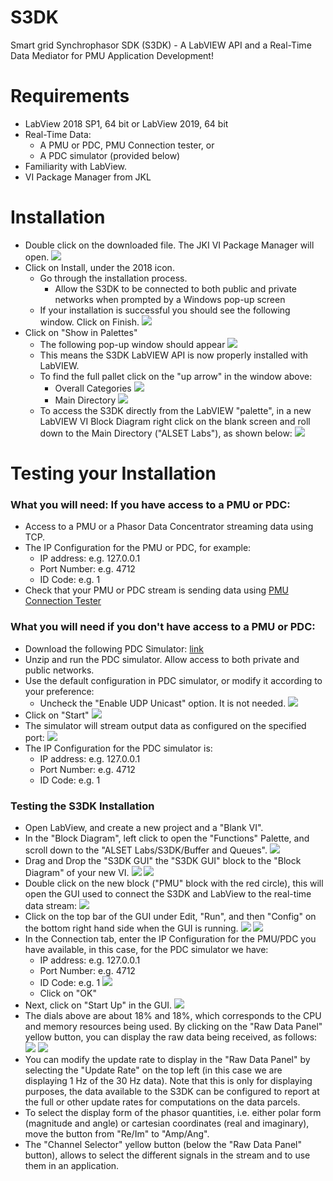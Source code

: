 # S3DK
Smart grid Synchrophasor SDK (S3DK) - A LabVIEW API and a Real-Time Data Mediator for PMU Application Development!


# Requirements

-   LabView 2018 SP1, 64 bit or LabView 2019, 64 bit
-   Real-Time Data:
    -   A PMU or PDC, PMU Connection tester, or
    -   A PDC simulator (provided below)
-   Familiarity with LabView. 
- VI Package Manager from JKL
# Installation 
- Double click on the downloaded file. The JKI VI Package Manager will open.
![](https://s3.us-west-2.amazonaws.com/secure.notion-static.com/58e8ddcd-945a-441a-80d0-377cadb3260a/second.PNG?AWSAccessKeyId=ASIAT73L2G45EJK6E7OF&Expires=1548640282&Signature=KtlCfSaD1JarLt5Ee7mykyDyW5E%3D&x-amz-security-token=FQoGZXIvYXdzENr%2F%2F%2F%2F%2F%2F%2F%2F%2F%2FwEaDJNOTyqnmI8xB0CfeCK3A9BmoorDQuOMV4tv9n5rjC5c9Xu42f8yt3C%2FBoerTD%2B53gY0BDRyGhxHSt0FKli043TkpnWy9ub4ICJOt3UignpppH1T9v9S4QUojGuL%2FUZTgQmWW1613NuCnZ2DOEU%2BgVixLw6j3gIcEHzdK5cZAwdbgDwWvTihOCPCkqg3MtRe9HY7CuJXRQFKyBtlY5Jzsg4GEcrv4NRxCptam%2FzMrW175kE2WgzRJ5krsUfEti4dIfqaXiCdmxZbxwPyBxdWSys3hgSRt1lEHIQIyM%2BW0zseEGHcGk4FZR3U9jCKh0vy8WPbGfPpFjIlyz21xP90sKaBlpbrdyYJn1ywhVGZhRAvY4pB6pQOiuXJ5gGe2K9gX8jCj7AUdZtFxAyDxFuiEatr9AkCl39EXJXgkJlqHwKKvEmZHgvu6WNShXWKtnxOZcxd9pNe3reJUMKxqBUjafPUY6xgj4FDQ153UVBgYf3QLF%2FYcsmYPUdnPmdcDNtO23wQocGwa9gP1oxYjBtrcyvdmot307biof3YInl8%2Bl%2B8HDUXMNP8njSExSSrDb26cUaMn93Qy54YOBTtu58gXVkbzLaLhW0o%2FoS04gU%3D)
- Click on Install, under the 2018 icon.
	- Go through the installation process.
		- Allow the S3DK to be connected to both public and private networks when prompted by a Windows pop-up screen
	- If your installation is successful you should see the following window. Click on Finish.
	![](https://s3.us-west-2.amazonaws.com/secure.notion-static.com/fa726549-b3f5-4f1b-9eb0-96312a6a0559/third.PNG?AWSAccessKeyId=ASIAT73L2G45J5JRHARY&Expires=1548640316&Signature=XDmnP882N0%2B4EryiITU%2FHs5YpGo%3D&x-amz-security-token=FQoGZXIvYXdzENr%2F%2F%2F%2F%2F%2F%2F%2F%2F%2FwEaDJkA7QIgBq9ngsMdNyK3A9MyN9Nol%2BmUmsVAeKPh2T59rK%2FDQz6QQwUAbya2DQRYCsUsogM19lPltggS5SkmTx2lCAgsHKCsB00FUqmnrUrvWB56g5lMHMm9tzH74LfZPHsOsX2GJlphG6OC3tw1AEgexOeXKJbGr3iidAX2uqlCBLKVxZ24VcOTpXiYBk7OsK8pKHJBKTepmjjIkRGjM0yLyFjjMPOHw%2BKjqzYRJRbY%2F5FB%2FgyRComDSSszG%2BP4JCywG%2FtuAQ0pBiFJcyGwzFvM8pR%2BHxViKLmKZ1YG0VUbTKJwU%2FlgLN5lz0ZtT7LG8481xmlK18B341xc0P2jIt8ESeC05JyNQ2Xcm6YMYWB4BwvDaBUW9cIREtlIuCUK4HDnJglriLMaO8%2Fu5qVIzOYnQKODznS9Wy1%2B4UvGyE2I528TKLc9yImvBi8wiTe5QnWfsbprimThBvm6ccq%2Fd%2FdJ5WxmrhXaRozkxGY3ColC2HaYRvW1ZcgVae9WtEkziQDU2zx7BwY5KBSm%2BnR3TxF94whmdW9a3REthNZpmGu0worBfvK1P7R1BDSAaWwJ%2FkW7t3jA2mM%2F%2BhHtl7Q4un4jS0NrTN4owvuz4gU%3D)
- Click on "Show in Palettes"
	- The following pop-up window should appear
	![](https://s3.us-west-2.amazonaws.com/secure.notion-static.com/3c7007f5-3668-49b6-a48b-9d417d04775c/Fourth.PNG?AWSAccessKeyId=ASIAT73L2G45E2UAYLM2&Expires=1548640337&Signature=XNrQeMVwv4GeqJnxNp8tbrly4OQ%3D&x-amz-security-token=FQoGZXIvYXdzENr%2F%2F%2F%2F%2F%2F%2F%2F%2F%2FwEaDDMUo7%2BChQ7%2BD%2F3YYyK3A8GwhhNj2gQeETBURRvzgpRpXNuLVIh7WMApQBqE8oZ36c1uOf3daNZW0033uvhJscSLcHG5sQfgCLdB1716FBiUwNWOwUhU3rVHT7Yy2J%2FgpeQ5FG%2FksDgnE89n1K110fIZD1YWkKCszzVr5Eukla1BNaAYsX%2BV0%2FBGZ44dyrHLG%2Fh0mJVKM2UQEwXfgNGKDa%2FkG3GkS6CCNGdRoZvrJqIe4wSj8U%2BCPJlUKQJVWTWMH0TwnD%2FPZFlkZ5UEpEBcuM2ueTJLtX2sXhApowW31UiZegSFLA3gjr301pM4JlXQDPPUEzIrhPuASqnf2lPT31iWYfHwm0azFXo5dqjm3bXrpkNrfbHUjWbg7iGSDb9Qk8WAgkVyY5aIeFc1kgsehf9V0mmeFug25ev0%2FaDDKTX4HpatHCZDgxofx9LnclD94UVd%2FZ09NlZ%2BhNDFKlDvL33kY1jpe3RF6Z9KnVEz3J0%2FrJYPRLd8sZx5YQq7UBvmgEQ0Dr%2FzvPkixobdkGQGtGyocS65xeTFv5HaotaERzRZENHgiRVcpiKjuNO4yp0rSorATlsT6xlXaA%2FbjUfG4TQMBXi22DEo9e6z4gU%3D)
	- This means the S3DK LabVIEW API is now properly installed with LabVIEW.
	- To find the full pallet click on the "up arrow" in the window above:
		- Overall Categories
![](https://s3.us-west-2.amazonaws.com/secure.notion-static.com/17b02feb-9390-4787-a534-639b6e1d7d25/fifth.png?AWSAccessKeyId=ASIAT73L2G45HCEVEBDS&Expires=1548640357&Signature=Ir2T5H6TN7Nnt93K3DwSQzYS2HA%3D&x-amz-security-token=FQoGZXIvYXdzENr%2F%2F%2F%2F%2F%2F%2F%2F%2F%2FwEaDGtWa4w3Zb42ZrhTJiK3AzUqd6MA7Xra9W%2Fk93SoAt73zQhtmIZUFkhLvATQBdhtsmYZ%2F5JKEtmaeVKoJBcdz2IfTc6pVujMhQqhbm4tOBCAeVT3Ra2U%2FP6ZklcLKwWTWj8DPY94TXqX2GBn0XTTYMX%2FPLFkl5Y6xu36aw6iw%2FGsLy9EObBYlgU4oDBvSHAMgI6kbNvcF%2FNuV4VuzwtYisIBL5aeApGx9UDbn20C2t9Kwg9Bv1IF8QGROwg8CLFc9Meokx6Z3Xx%2BwzgQ8G%2BBg%2FCxh6S9T8Fz1x8YMOKKq0bbmwA6xxlLP%2Fz4QQ91%2FE2JQN5DPo%2BCZ7%2BYXUAgW%2FEwkUf2GmJ7hNu3yX%2FhMADJ1YZPprB%2FhCfoHb9r4KA%2FX5wRoddXnbyKFZPr4T%2BhkKT%2FQM%2BpC9X8VXhyjyHYIH6Rd8%2BDAjcNQb8ayRx77oVH15UcAil6czQ1vh1FojHUiQP11EMlhkk2f%2FnXMEx2Vu3B3wXU1zxQdguiFyR3CMRFl11SNamHBnEqrV1A6pJ82h8LUCNUaGzr%2F7o5GgBPYTMrEyaf6S3K5FgI77vImqSutril8XfNdvMFxCMWUkSHESbW1QNUaxbNG9Uo7vCz4gU%3D)
		- Main Directory
		![](https://s3.us-west-2.amazonaws.com/secure.notion-static.com/5dc6e777-cc96-4e06-9922-3b8a7ba4aa30/sixth.png?AWSAccessKeyId=ASIAT73L2G45IKLBK2MZ&Expires=1548640396&Signature=gpx9Q3%2FCzIQEQqcAHfPWGX%2BYm%2Bc%3D&x-amz-security-token=FQoGZXIvYXdzENv%2F%2F%2F%2F%2F%2F%2F%2F%2F%2FwEaDK1JuOgJXK3DlseNqiK3A7gVimoz1TWHcJhG90XFqKa2s8O0icRk50O34xuoGL71nGAdBBFumNajmF%2Fn32tnK05%2BptoPszFvnilWA3w2ODjoOwfx1eMopLQh6rE2UPcrQh7daT7Q7YVOafnga1ZEs8EhbawOrEQ7u3W4Zb8NJzKUAwF0%2Fd0ECRIVVAAxDYY7fB9SOlRHShFEmlIvAiSGpmI8nYZk6zKBKgKOBT6SIrc6EpqUSa%2BjUpBkaIwhis5ZfUnwFEWwANDQ6oc%2BIVS3auVJayWJgtGN914BjktZ8vRlCeGhE7JJ6wjtSKjb4rYctKq%2F%2Bx5excfoEjNrIXCrj77zYPVwAhpXveCdQrilfAQLBOEv50uFqNUSUuyMF%2FMZs%2BMtl0p%2FT7IU9Nzz01WeF0no4u3apcbLmqSRSsdRUY76RuTfmyMKB0kqczmO0zx78YLs6yrFeYM9qUziX2lDj44E%2BRJaVwK4Ht1J9jUlR5UJRw02uJsVZR%2FH6VweCzvdGV%2Btk6kEmV97DQdtyZj9jo1GB%2FzQM8dwwPCIn9QhrZt3fpF1%2B%2Fqlu57V8Ti0hu%2F2JyBurO%2BY3Oq%2BtFZqQJrZyac1kD8tmnYoiYq04gU%3D)
	- To access the S3DK directly from the LabVIEW "palette", in a new LabVIEW VI Block Diagram right click on the blank screen and roll down to the Main Directory ("ALSET Labs"), as shown below:
	![](https://s3.us-west-2.amazonaws.com/secure.notion-static.com/5b8a56a4-0824-49e4-b6fa-e49cdbb7b7bf/seventh.png?AWSAccessKeyId=ASIAT73L2G45LZEK323A&Expires=1548640408&Signature=HXAdxFmwerdz52wRHkKMRUCCa4U%3D&x-amz-security-token=FQoGZXIvYXdzENr%2F%2F%2F%2F%2F%2F%2F%2F%2F%2FwEaDJUhG0kP%2BMQPf3conyK3A7Ucvbg4w9C5LidyIcYh1P5027ktijQLGewrQo1pXCfUBhHwqONVVRspETQIu0k5LAokc8zgt61yyMCtDnRbGZ7DaYhggen0L%2BeKt%2B%2B%2BxQY8bEE3sT8gkcaEmp4GTZLLM4U5uqJqAg%2Fn7udQLPFMLtShDxHkz2bYLYrCJhUPCrEzz3HRGmJmDLj83A%2B%2FIktmRiB%2Bb7z43gkJVJ%2FlljgeaLcYNTqEzd4Yzat%2F3G%2FDYvkrqgb52zr6C5uwQiyk%2Bujfqgeh9Xp2qhXzVWS9%2B2y1%2BlezU0jcoRoyS%2B%2FW1lEW%2FHeMfwxpGzZonljIjGTh3kDPC7gfniyT9RNXfM70iILR084tiF12Y2v5iwZPodI4fMzaobFasQLtyxe0FW5LVtDoyu1Wld0%2FxMV3f9FYVhJ1kexwyt6JxYGbxJLHXzcRnwI%2F1iWajxeHdz8jUdQsRI0zVZEcHtbtDkR9T6ao4mRlBZRsJqJ3H5qcGdHac3vf1z6XU%2Bdpvy7wlK4O6NVpFycYuMDFLrcV5GJiekspzCQlrIVvB8sTuIfV8Jd3DI5wjS%2BeRpqjV2iHsOcqrIpQIZYMNBqNlyOAntAo1%2FKz4gU%3D)
# Testing your Installation 
###  What you will need: If you have access to a PMU or PDC:
- Access to a PMU or a Phasor Data Concentrator streaming data using TCP.
- The IP Configuration for the PMU or PDC, for example:
	- IP address: e.g. 127.0.0.1
	- Port Number: e.g. 4712
	- ID Code: e.g. 1
- Check that your PMU or PDC stream is sending data using [PMU Connection Tester](https://github.com/GridProtectionAlliance/PMUConnectionTester)

### What you will need if you don't have access to a PMU or PDC:
- Download the following PDC Simulator: [link](https://www.dropbox.com/s/7tsoogz7is6essh/PDCSimulator.zip?dl=0)
- Unzip and run the PDC simulator. Allow access to both private and public networks.
- Use the default configuration in PDC simulator, or modify it according to your preference:
	- Uncheck the "Enable UDP Unicast" option. It is not needed.
	![](https://s3.us-west-2.amazonaws.com/secure.notion-static.com/d3a97de1-7911-4a2f-ac64-ab22996ea164/Screenshot_2018-02-06_13.38.53.png?AWSAccessKeyId=ASIAT73L2G45BBELEFGC&Expires=1548640451&Signature=xtruxahEP4rEWjOeUwolmULUEXo%3D&x-amz-security-token=FQoGZXIvYXdzENr%2F%2F%2F%2F%2F%2F%2F%2F%2F%2FwEaDEFTtIvjappdpBFn7SK3A7i3nOrouT0xsuYw6tu6%2FOr%2BGh0Qm5tsWzWebN%2BBEwB4vhiqDKLzHyCTic7d2yqGaIcZf3ET344dR1UG5ZYVIqCQ%2Fl0derAATH5DayKoVc9dR4mO1x9yiBKKvcA9y1jm83ufgv3hFPM0dILyTGIyTWqMluitoMVyvzUmF%2BZpslHK%2FN%2Be7rCC0AYa3MxBLVOSGzoml8rjjmHDgGc7brPkC9yG4fslVTEdlsXd30olUCu5XBInGT%2B9tDbk6%2BAomA96J%2F%2Bo3TwKkXgIvwE7AUs8lw4KCht7ugM12XvSj6HhZQvU3ArqEocYX2QEhP0wU2S0e6O7MyUtmHz7QJ1IpUA7xSFlMjGc%2BIpynZjYiAlHKVymWoG9dDMcy56owCIR9yAJk%2FVyr6Vwn8EHV%2Bi7mR4v928gRyBRNNV7D1Ra6WPX3WX67IidflZ9dz41YHy%2Fqq8bAzXsOnd5sU5D1se4AT9HOkICSoLGM5BYu4yZjQPY%2FcwtvSpnNv642T0A56So6vqQAmWi63xCU5PStLbq6bOfQah20d6nCCsnqM5McdjBDZqxU9OAepj9kyX11Jfpyf7HwFh77UbRYkoolvSz4gU%3D)
- Click on "Start"
![](https://s3.us-west-2.amazonaws.com/secure.notion-static.com/51352301-315a-49d7-9090-931f79673f3f/Screenshot_2018-02-06_13.40.48.png?AWSAccessKeyId=ASIAT73L2G45GAEIOSMJ&Expires=1548640465&Signature=3BGEWCVU846SF6S9iwuFRkNgfwQ%3D&x-amz-security-token=FQoGZXIvYXdzENr%2F%2F%2F%2F%2F%2F%2F%2F%2F%2FwEaDCAa8t%2BVNbD5UmY9hCK3A%2BpnVFVoR5pIIGo3w8t0Zv51AXNxmig9jZNF1i7ybYt%2BpOcdq6esK1yBtRS0DGqm2sWgJ%2FYqqg8RGHG1rutTcjuwIgYe0E6BQH9CbK5NHvwJL5x6RBPMOv3IqPE6QpTZim22k%2Bt2n2mD%2FpgYyVzZi%2B9SFh%2BURD%2BOO60HihMZU51KkZc4z%2F%2BJfRPyfoFs5qSjNcdd2EHtJUU%2BLZCNhPVOfeQUtnudT9%2FSScr2E29b4%2Fwxl5m6CkIZes8yLxDlK8ot9f0eM5pTHiVMdd2S62fzw2y6RzHPcidxRaYpIgp7wAmpigW9kqyuNtR1FE2GsiloRvPok8KGJtzpYGInHzoI7jM7bBgXZD%2BjC4nny8i81v%2BxyB1uaebF3TKp3P4cw8JLsSWxMVpP%2BTqAVT1ZTP9WcuIrzY0dX4DlQ7dEsXZa%2BKdJd1xLIr89u4mXFdOpfR4rDZWTJxSmq923RbrZwnEmKbFyEm4ZBmcQ%2B1qDLD4op79o5idGdzXUCkGyDr92r3VrX9qkBDtEmTwOA1EQ44LolMRhmgA1%2B5ZDhDafUgjC8Y92QJt3r9iUz5fHLwoJbc65SoJCUBSJx94o1Pqz4gU%3D)
- The simulator will stream output data as configured on the specified port:
![](https://s3.us-west-2.amazonaws.com/secure.notion-static.com/b5e38ee0-50f3-45a4-8e27-98d87b00635d/Screenshot_2018-02-06_13.41.21.png?AWSAccessKeyId=ASIAT73L2G45LOPCNYGM&Expires=1548640483&Signature=DaGaOw7dNeLCPVDn%2F5ztYrfeWyo%3D&x-amz-security-token=FQoGZXIvYXdzENr%2F%2F%2F%2F%2F%2F%2F%2F%2F%2FwEaDNcvyXJKNcfEypA16SK3A1KRTxNk6TBOcbv9jyv9D%2FzISp217Yr%2FSFih3U62icmjJv0OryNgYT8AOaqAdgNFkm%2Bt%2FtU2AwIqnoa2A4kj0OCXn1kDe1Z7ogFcd%2Fjbp%2FvHJATHgsdBltT1x%2BRQBv8bGpUvgRdDsMyOYPEsnkcIIwsfStUgo%2FKW%2FsibyLYXPiFS4B7zZUjdAsfzxRVGfotOulQ7pNIkRMpZ3kxnkTmOtZ9PJ2Lk9Ye5Bq9v4HiYc3E7cLv0uvBzwxiLMEROCC6oknATzD6iXuRFVbFbUDvJFvw5YuSbZxKeqlqH%2FX7VWk1lxM8vvrNiHwJk29c%2Bldkrhr4B7CUijeAibK6YeeubDawjCjCOd8Yoq8%2FNL7T5pdIXo9rpKhaLGoFBDp6ps%2BL5SI2D8m2RTqMtm2Fq8Cdc%2BppEPym5%2FJWoQzNCNnK96eJq6Eou3iTWLIpVrEr4EBo52d3iTygIdMVlGkblM%2B2BXMGiOfWaLvqRpViDLJeEriEuPvfhfwFuyNSdm%2BUvyQUcmzogZzWTUHLPnID90vKwf7rzRZO3ixdxVAlb0caU6fSPs7LF%2Fow4MKxigyDAZNd7BRSauLCO4%2BAo64O04gU%3D)
- The IP Configuration for the PDC simulator is:
	- IP address: e.g. 127.0.0.1
	- Port Number: e.g. 4712
	- ID Code: e.g. 1
### Testing the S3DK Installation
- Open LabView, and create a new project and a "Blank VI".
- In the "Block Diagram", left click to open the "Functions" Palette, and scroll down to the "ALSET Labs/S3DK/Buffer and Queues".
![](https://s3.us-west-2.amazonaws.com/secure.notion-static.com/bf5f0627-682f-44c0-90b0-257d8822968a/fifth.png?AWSAccessKeyId=ASIAT73L2G45OSLAC7PX&Expires=1548640507&Signature=1LiBZPAVNsCjKQCBykN9lv2tjag%3D&x-amz-security-token=FQoGZXIvYXdzENr%2F%2F%2F%2F%2F%2F%2F%2F%2F%2FwEaDG6cY81BqhXXKTrORyK3A5OFDy4%2BNFwV%2FBEm7QVZb3mEobFlqdX4JbJmZf2yranqsNKG8eQRWjYW9aFVntHmYm65oLHGM5GPYK9BqWWBQp1UjBvayeiigdGF%2FlYUN47LSUgoj%2FB2dyAOEQJbh0xok7%2BBMwW%2FzQAHV5garwkrj7FLzMW9dZcAoICOvHf5uMcN2sFWXxkqeskPVpr%2F0Hf7F7r22djna3RUFc%2FR6IYFu4RWPNQ54HsELUJxFZ%2BTpmqKkGJTOfpFbAamZd4b5JAQrdhrGdgx5Z4uBLs9nrJiQWSp55pL4OgDu2KZKxpus1rLC9LyvN5Xa6wM8q8v7WTXPJU9gMQhtzNEoRNFZlIvuZBFgJtKgj7nOF0G6ObwCBRJFGhP2ZM0CnbnF6jClN2l7rRjbsP6JXSZi88mFfbwZxIg%2FkKhVztRlNc5QI%2BV0UVIojkWEo502UakurYsZBGXwy815u3eEgsStgwlmMxtMaTDTKWj4FdaYJi6kJR2HR1tmtV7mI8kwyh7Utm4XShgUvCJrUbxfQ5JTUpo0LP26edlImLgPLhlCVXpvJNkJL4EcQkwy7%2B3NsoVaxhzxuBwYOAsK31fGmgo1Ouz4gU%3D)
- Drag and Drop the "S3DK GUI" the "S3DK GUI" block to the "Block Diagram" of your new VI.
![](https://s3.us-west-2.amazonaws.com/secure.notion-static.com/2f7ce8c4-0197-4722-b1b8-3cdc2deb0363/eigth.png?AWSAccessKeyId=ASIAT73L2G45PMTH7BOH&Expires=1548640524&Signature=0B4AkXEIA2gBfOJDaxl6VU3B9io%3D&x-amz-security-token=FQoGZXIvYXdzENr%2F%2F%2F%2F%2F%2F%2F%2F%2F%2FwEaDF9VPLN7VTJnPMsUWiK3A4U2Pq1pPD6IIPka3QGyVCWAxTz%2Bvj8JpH%2BxFzOkEcX3Epn41N48NEjRNEGZ1pYkZWZ8nt5nXnuCy84LYRVQf%2BJ2gTII7EPwV5iNn0BdD0%2BCGJyPCOCKyhCj%2Fm3aBhXT4kWn3v2Hln%2BDcOH4OJUdJjgMLfulPS0ycNeWpOPE6QoCIAFTv4dOsdsQ5M9v0uVEmrrEw5lPbDm6kwDdL0htKi%2F40Ktw1%2Bs3oUpWorvNrcZfCnxbXolb8UzQNHrQ%2FfIFrUoE5BQRJScNrpm%2F6P5TgfMObC6ux0QCjMxc2Vxox31I4kLV2U3XFWeiLqh06PHWAZuDEkvCHfEd4m1rKMHJhGKBTcBgUlDiMn8%2BwQLn84JpmgZ2HdsDyqJroOFAzjiEMGHSKXDLi3om9lbiVmI4r4N1lT1MZUYP38Th1O6PB74seUG7bR2b2qbFyCMRhWEnxHR%2FfEinfKGoKoBwZwTc%2Fet7xPuER7v66Q8Jg9UW5DhXocddgsoQHxsUfYieQpKQnyJqLtdj7wRq35nvrwbvCqrdEfRDW%2FKWlws8JmwnoAPzj1BRbJa4L6sIe8KNKXK0YrUsTfMFOlAove2z4gU%3D)
![](https://s3.us-west-2.amazonaws.com/secure.notion-static.com/b2f528c6-c6c8-4210-a11f-8b87b39d9554/Screenshot2018-12-2813.45.32.png?AWSAccessKeyId=ASIAT73L2G45PVXF3HUW&Expires=1548640551&Signature=oCSL6yHQ3LT6h0he9xn31lA1OwU%3D&x-amz-security-token=FQoGZXIvYXdzENr%2F%2F%2F%2F%2F%2F%2F%2F%2F%2FwEaDHT7j3lYoFFZ%2Bl6P2SK3A6C8tdJ4r6n3IbGUUMFwY7guFjg07%2F%2FH%2FycWRMw6tmf3%2FwS%2Bln7g2sIIekSZLnK3bAHHnwAinbESIBH038hmEDltU16QZZLNPrglDy565hmHbcg%2FeaKgCWA%2BkAnKI68WmjcNvv0%2FUylLh0l%2Byhf%2FYN6BwVMOZPuFd8Ze%2FU3q3juzg2yqmO9wOT5s2wzXDfeFQ7Ec63GAoplC2VuvYnvs4AASGZE0O9%2FbeFDu3L7tZ20vIFza7j2Eqkz7DwMeTMA7NNAlyXUP7JlEOcVzvuvMVNGnFPKHexPA9Qp3JNAta1d9Hnj4ROorNiEaM9J%2Fzm6UQ38cZ4DEx1i0XrnM%2FV2cjDDyrfPo%2Bjb%2FtKIt8213fDZZuY9hZhQOFlR2CrFFpaLXx9btsdoI1D0ZfjmmFzQCTCHtmE%2FZ7V26Qpc5nPXM%2BlaLlOaFvDaNiuYMt%2FcqCHcFSFC6z0zBXRAxK5Rs7AaZk4rUfjP4GCB6d734bIWN93UIwnaMlmfwsNKyuN6EcPkJaLPU0X37KVxtIt6Wf381jUK5ripxFZ8MUHyvBDV0dTWuC%2B2XENtNGjYJQJN5wESDUfX%2BivfcSawozfKz4gU%3D)
- Double click on the new block ("PMU" block with the red circle), this will open the GUI used to connect the S3DK and LabView to the real-time data stream:
![](https://s3.us-west-2.amazonaws.com/secure.notion-static.com/0ce3cbf5-2aee-4fa0-b193-7c1d62b06536/Screenshot2018-12-2813.46.25.png?AWSAccessKeyId=ASIAT73L2G45HO47PFLJ&Expires=1548640565&Signature=DdLt%2FB62%2BDFPtYFqokOHnc6ncFc%3D&x-amz-security-token=FQoGZXIvYXdzENr%2F%2F%2F%2F%2F%2F%2F%2F%2F%2FwEaDFDoaT6lp3TZcx0P7CK3A6Kv78k%2Fzbxmz4H%2Fa3l4wqpJvdXhbBMIhU%2FAubcSjo9uwrNmVc5WLQ5mp96I8IguVCeIrlwEH8zttrpH3BS0hhT3ixDzgqXug0i0WmKnK2vjiB25I9MQfbjoOuUAiy%2BKELPIEsFVXJ%2Ft4QPvffagUSi%2BWvNy5IrPoh%2BN%2FVaAIyow%2BQs%2F8cXNULHtFeLWkzsZqqcvtW471AAlooaazEa4wcnYvHtC7UcGXBLYwgTCP65lw4KiVXGd3jdqu94MxLfqWyCCkVlmkcZ8j4K0UJY5LraDgItk8PQXmrfDlyvoCCl09oKQlKNGVMGyARZaEWgjStRwujTBxGIEpfqov92WMW%2BoldRPPU30xzhIIZXsiDMeEnuRc7sBEE89WbKK2%2BLw5dub2kYj17d1LtQ1Wcb0BahIfvu7hDxQiDZZtqgyI05ocu4Vnx%2B%2FoQ%2FDfsLlbM9Yh6JhM6MpbQaqyJusMw140v4dR2fuMG5se6cDzJ2cR0yZnz8YGPRd9w%2FN4LVTNCGZc%2Fbf51cS5qsqSbcp3qxvQ3vvTPe5JiIHfRhNDU4KSKsJQwVa%2BJBv0yvVdGyCKci6sRhz5N9JDygon%2Fyz4gU%3D)
- Click on the top bar of the GUI under Edit, "Run", and then "Config" on the bottom right hand side when the GUI is running.
![](https://s3.us-west-2.amazonaws.com/secure.notion-static.com/db7c41fe-1d22-4207-9f3c-4b3a6810e884/Screenshot_2018-02-06_13.57.01.png?AWSAccessKeyId=ASIAT73L2G45BZHQJYUS&Expires=1548640582&Signature=5oZlQ8vF%2FumrWF3lzrAcgz9JBbo%3D&x-amz-security-token=FQoGZXIvYXdzENr%2F%2F%2F%2F%2F%2F%2F%2F%2F%2FwEaDNEzv9eZe5V3MhsXYCK3AzuZBlkMEyuIN66CtzCgBrVqZhggXgRfCK7WlnqEpln8rRcI0ivY5bAcFwgzsASBdVAQOo8VBrycCijLIRWendgyfp0LvEYAbSLYHBXRCDrWV3fP5gFbWTvpNfHp18vcs4gYZoQy9v1eUPjO3GmQeg3PgzcIoQ3ILbvv8w57tJc1EfVAGYozCnC6tr5Qkfr6Pp3hTaL25CFtMEwOYm4v5hDavwQOaQ%2BWz0LNl4Y0Y0D9Crhte8r1r9mXsTeGtu4HvTX02sAR2TBiiCxbBz25822Fyg2dJ947YezEMwY22mnO0cZJBz9gl9VYYSdyJgQc8Z88w6TrEARqYcBmTLY4rbmso1F0OxE20TssxE%2FDBC0UKotSBaemped64a3m5Ww7AQsVGu4s8t%2BnP%2Bhc2TQr3kumGxFGIhGIxjq5AGC4NlZGEEetsX%2FvDqVNQ%2BIDb1tmkBw1E9QCaR4naPbJIbUmSymhivep1h8NzkPEENL%2BT1AQ5gsxl895Sg10ugOqPpUa54eOFXE6YUVQrimbcMbSY8o7%2Fera9vK8xMeYXguBdGGVZKxhxFsh3hs%2FxptCbnCTTBrLkT%2BGhboo4oW04gU%3D)
![](https://s3.us-west-2.amazonaws.com/secure.notion-static.com/84287db1-e493-475a-8df9-a480cc417ca4/Screenshot_2018-02-06_13.57.04.png?AWSAccessKeyId=ASIAT73L2G45LGBM3ZOY&Expires=1548640594&Signature=NMPRRA9QoMV2Fie12cdJur2FwaM%3D&x-amz-security-token=FQoGZXIvYXdzENn%2F%2F%2F%2F%2F%2F%2F%2F%2F%2FwEaDDBfWL4Au8KeEF4Q0SK3A0H7hXBHNs4ZXgjn2Wua5l6ALpbjmObSoUNT21yegPQ0zLAkd5BK3CHV3EL%2F6skHzk3iBmt8%2FXt53m0BZnnl982X4zZJbQc2SU9Ca7KLNTX%2BloIdfdmyCCQwOca%2FjPUO4Ny%2BiHuCrtFp%2B7C75Mzq4NhkTxJXHnWUewNvnyLw73B3vRLhbqJDtCJ9MLRFxVANqf8OxoBNDS2eYxHH0Bh0L%2FsmhuYi3AYum0xMnzF3SLvJh7P%2BFsj0doVSd4dbjS7s33ZGacnCye6uP5bTup1Ht1ZRq8R4tOxNiwUpCHF%2FvsIAbnobP26p5HxJ3j2DKoV%2B6BQw%2F83Ndy8mOO4U%2B8DWCA6XKB5Oo0GKQpNqb5TVZhSoZNtI49zYTlK0q2D3fc2GfyOiVV9eh%2FiPpgqh3%2F8xpk13w4ULHhoO23JX2JQa%2BrVpXRRBooZOJWYvxbpVbSTpA6nyOhCH7BU3p1JAE0wJSpcaDou%2FEsz84vFdxMmbXNOGcFKwBEYXpgogOX6asM6ws9fSyRNY8n%2FqvGFHaRP6yE3u10oy1KedYATEy6Awg024NO0SCkSry5iLZuesstRTxSXT6PXhsXMo0t2z4gU%3D)
- In the Connection tab, enter the IP Configuration for the PMU/PDC you have available, in this case, for the PDC simulator we have:
	- IP address: e.g. 127.0.0.1
	- Port Number: e.g. 4712
	- ID Code: e.g. 1
	![](https://s3.us-west-2.amazonaws.com/secure.notion-static.com/b4849b46-668e-4a32-a256-e1bd79616815/Screenshot_2018-02-06_13.59.02.png?AWSAccessKeyId=ASIAT73L2G45DD4NPAYT&Expires=1548640796&Signature=ZWPofEh7RMTspSiAig7sfkvxYQY%3D&x-amz-security-token=FQoGZXIvYXdzENr%2F%2F%2F%2F%2F%2F%2F%2F%2F%2FwEaDFP8BD2ykPDLF48C8CK3A%2Byz4G4dO0WGP8t63Y%2FyoZlsEwem%2FzTm4UjDQTBtj%2BVwT8b%2FkwxIK6czEtTFPp43TEXkPtLFkjRHXaL5CoVTyT0Gf4sOZM0wnks5s2cMGJQ8gw8gQXKinmlXymDHeIEnA0r6nFaLR1kOtwl9fR8sAJno6iwMxiqPeCaldeiIT0N%2BVhcC0wNyIyt5DvFwDjF4r9Cin%2B%2FtkmreM5uhARh%2BIMIcA29X1733v%2BEU9REO%2Bwrtvnpx54Wi7a5SF0ojKI4HSRONEShFlx%2FVfXZT8KFK1rAT3XANByx4NRSA510CKDEHYXCk5YK2IGJ1mbGtw0eVXDSORI%2FPH3sCMlZBNdJFJBzS8WTq5jxQyx4qJFfiI6T%2ByPRHS%2FtbJkudDG9sr3oyysXX1%2FsbZUh9O17foyhEIF44YqoXcS7dtzRGKBiJlk%2FpsazKsuN%2BJsmPK%2F93i%2Fhr8SmxoIA0kEFosImsE096rZWB%2FQ7FtBadBQ7GO9pVzbk6KSeSm%2BaTNSC%2F0aUa4qvw9p0Eknv6x4w78cOpxwP2ucPtRRtSwkhe%2Fw5rbPx3psnwjkrZijJ7MdUOQsjooVI7HD3HEf2vSGco%2B4G04gU%3D)
	- Click on "OK"
- Next, click on "Start Up" in the GUI.
![](https://s3.us-west-2.amazonaws.com/secure.notion-static.com/2623ac02-94eb-454c-8800-0f537bc089c3/Screenshot2018-12-2813.47.38.png?AWSAccessKeyId=ASIAT73L2G45LOPCNYGM&Expires=1548640812&Signature=BqF%2BCW8SRqNTD%2BbCr6l5cGnSjY8%3D&x-amz-security-token=FQoGZXIvYXdzENr%2F%2F%2F%2F%2F%2F%2F%2F%2F%2FwEaDNcvyXJKNcfEypA16SK3A1KRTxNk6TBOcbv9jyv9D%2FzISp217Yr%2FSFih3U62icmjJv0OryNgYT8AOaqAdgNFkm%2Bt%2FtU2AwIqnoa2A4kj0OCXn1kDe1Z7ogFcd%2Fjbp%2FvHJATHgsdBltT1x%2BRQBv8bGpUvgRdDsMyOYPEsnkcIIwsfStUgo%2FKW%2FsibyLYXPiFS4B7zZUjdAsfzxRVGfotOulQ7pNIkRMpZ3kxnkTmOtZ9PJ2Lk9Ye5Bq9v4HiYc3E7cLv0uvBzwxiLMEROCC6oknATzD6iXuRFVbFbUDvJFvw5YuSbZxKeqlqH%2FX7VWk1lxM8vvrNiHwJk29c%2Bldkrhr4B7CUijeAibK6YeeubDawjCjCOd8Yoq8%2FNL7T5pdIXo9rpKhaLGoFBDp6ps%2BL5SI2D8m2RTqMtm2Fq8Cdc%2BppEPym5%2FJWoQzNCNnK96eJq6Eou3iTWLIpVrEr4EBo52d3iTygIdMVlGkblM%2B2BXMGiOfWaLvqRpViDLJeEriEuPvfhfwFuyNSdm%2BUvyQUcmzogZzWTUHLPnID90vKwf7rzRZO3ixdxVAlb0caU6fSPs7LF%2Fow4MKxigyDAZNd7BRSauLCO4%2BAo64O04gU%3D)
- The dials above are about 18% and 18%, which corresponds to the CPU and memory resources being used. By clicking on the "Raw Data Panel" yellow button, you can display the raw data being received, as follows:
![](https://s3.us-west-2.amazonaws.com/secure.notion-static.com/b94f13a1-15d5-42c0-aad6-e544292d0d4f/Screenshot2018-12-2813.54.18.png?AWSAccessKeyId=ASIAT73L2G45HN73E3EI&Expires=1548640829&Signature=b%2BCXxTxLLc7ItqKw%2FX4ktR%2B4kds%3D&x-amz-security-token=FQoGZXIvYXdzENn%2F%2F%2F%2F%2F%2F%2F%2F%2F%2FwEaDBL%2BBqsufrKHXb%2BBxyK3Ax2HgquZ%2F2%2FU5OQALB5TQ919aSceluJnaDK4DvlSzJaW1go6l47nc%2F%2BgiE7nClLFwir3o%2FxA2YL%2BoO6NV51NUjlaRWMAK4USdxbweM%2FK01CeSMCku7D7WFwI8MiKjiu0RDDzHU5lijDxO8hd3I0f6gPfFeeITcxcGn3EHM13cpImhZWssfpwT7gXPI%2FLVUjGaJPLNHm%2BDOtrQ%2FryYDF26tYUu%2B%2B9CH6OTA1xXo59YK2jK%2BtBn8D6mtFsvs4hV6XA6gdJra30x9bayw%2BX5A3mRA6Zckq1iacmo95QLkTPX5XMEv6mflBIt9FR9Kf6pOLeGsYgq4JaRTEcFsJXmBFylNr7zmEFYSFPj4bDpgDvhsMTG5MrdZqLJHg5EmAzbWVykQo4%2BLmJa%2FyM8oHnh3rJ9FZzWNVnLA13TEg3oyNHrPD%2FGmE0VKLEs4LvdPWnOj9GYJLaI0ePCZx540L7WgQTRZ%2B%2FMqeA6ZF4ui8sOdPa54Bc6AjHNICxkZ69RE8woU5zVGOK%2Br4RDstKjk0%2Fz1ijQ3nrOAxjjKNyeCmSFh2d3T1n7FjcF%2F4ybd71FQS1tG18SafUvNOjmVMorOqz4gU%3D)
![](https://s3.us-west-2.amazonaws.com/secure.notion-static.com/0f8b8c83-44e1-40ea-93e7-0f3e3e451a82/Screenshot2018-12-2813.48.59.png?AWSAccessKeyId=ASIAT73L2G45FBMSENZK&Expires=1548640846&Signature=obSnQiFYGzRJ6jRgkbkkC7Rx%2F9k%3D&x-amz-security-token=FQoGZXIvYXdzENr%2F%2F%2F%2F%2F%2F%2F%2F%2F%2FwEaDO2IbPvXJx23wkqKoSK3A7MkMhfZJzjZKTbvwXGrjvlHW0gflnL7YEZE33zwvj2Q4Rj5SqLb%2F%2BT43fWqmw6AVb1Jsl5CkV6GNmblB%2FD8vwnB%2BIK6mHuyqzZEEBj7smofRfTWB38qCa%2Byqq2puVX5Nwzrr7s03xR4iTU%2FgMtXYP0hlcHOTzU3QROnYPRWiOym6TPGIk24%2B4TVrdqrNNkY%2BqqEd5GgTWM%2FHfjGKdv7cQvTkCNwAmqk5lLOyH%2FDSx6Psp75%2Bpd%2BD%2FOyNR79agvr4hEcXbENvFu0aiTLb6bgGgBAY8sSNe86w5TiNdOxcN6LjQa7MWCXUiH5xUvs2g%2FDEGUJT1Zln%2Bapx8iU8gB4rMjV%2F2AeQGQOmgiF0R1fD3sd8uHzLWH2bQfqZH6PNuhTv5YbxWrNRgHI0JCvldu5UvaNU0AFMDKy0uBz4BiMe4gLkADxOtkSzk0eltpQjwyDTbV3Rz0i0lnTIWiymWgBf7vgdgTtHcv4iM7GZIqG36CNkmEBx%2FDrTP7cIIM5%2B%2BAC0WCuoUhV4fhyddIoXjYgtz7ayqG9pu4WKu2BduXhe%2FnDdu9k1fxqQoat%2F3k3bQaQqE%2BlyMn8yVcoofGz4gU%3D)
-  You can modify the update rate to display in the "Raw Data Panel" by selecting the "Update Rate" on the top left (in this case we are displaying 1 Hz of the 30 Hz data). Note that this is only for displaying purposes, the data available to the S3DK can be configured to report at the full or other update rates for computations on the data parcels.
- To select the display form of the phasor quantities, i.e. either polar form (magnitude and angle) or cartesian coordinates (real and imaginary), move the button from "Re/Im" to "Amp/Ang".
- The "Channel Selector" yellow button (below the "Raw Data Panel" button), allows to select the different signals in the stream and to use them in an application.
